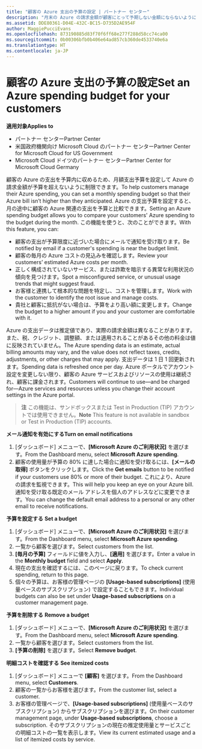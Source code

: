 ```yaml
---
title: "顧客の Azure 支出の予算の設定 | パートナー センター"
description: "月末の Azure の請求金額が顧客にとって予期しない金額にならないように、パートナー センターで顧客ごとの月額予算を設定できます。"
ms.assetid: DDE80361-D04E-432C-BC15-D735D2AE954F
author: MaggiePucciEvans
ms.openlocfilehash: 873190885d83f70f6ff68e277f288d58cc74ca00
ms.sourcegitcommit: 0b00306bfb0b406e64ad857cb360de4533740e6a
ms.translationtype: HT
ms.contentlocale: ja-JP
---
```

# <a name="set-an-azure-spending-budget-for-your-customers"></a><span data-ttu-id="69c56-103">顧客の Azure 支出の予算の設定</span><span class="sxs-lookup"><span data-stu-id="69c56-103">Set an Azure spending budget for your customers</span></span>

**<span data-ttu-id="69c56-104">適用対象</span><span class="sxs-lookup"><span data-stu-id="69c56-104">Applies to</span></span>**

-  <span data-ttu-id="69c56-105">パートナー センター</span><span class="sxs-lookup"><span data-stu-id="69c56-105">Partner Center</span></span>
-  <span data-ttu-id="69c56-106">米国政府機関向け Microsoft Cloud のパートナー センター</span><span class="sxs-lookup"><span data-stu-id="69c56-106">Partner Center for Microsoft Cloud for US Government</span></span>
-  <span data-ttu-id="69c56-107">Microsoft Cloud ドイツのパートナー センター</span><span class="sxs-lookup"><span data-stu-id="69c56-107">Partner Center for Microsoft Cloud Germany</span></span>

<span data-ttu-id="69c56-108">顧客の Azure の支出を予算内に収めるため、月額支出予算を設定して Azure の請求金額が予算を超えないように制限できます。</span><span class="sxs-lookup"><span data-stu-id="69c56-108">To help customers manage their Azure spending, you can set a monthly spending budget so that their Azure bill isn’t higher than they anticipated.</span></span> <span data-ttu-id="69c56-109">Azure の支出予算を設定すると、月の途中に顧客の Azure 関連の支出を予算と比較できます。</span><span class="sxs-lookup"><span data-stu-id="69c56-109">Setting an Azure spending budget allows you to compare your customers' Azure spending to the budget during the month.</span></span> <span data-ttu-id="69c56-110">この機能を使うと、次のことができます。</span><span class="sxs-lookup"><span data-stu-id="69c56-110">With this feature, you can:</span></span> 

-   <span data-ttu-id="69c56-111">顧客の支出が予算限度に近づいた場合にメールで通知を受け取ります。</span><span class="sxs-lookup"><span data-stu-id="69c56-111">Be notified by email if a customer's spending is near the budget limit.</span></span>
-   <span data-ttu-id="69c56-112">顧客の毎月の Azure コストの見込みを確認します。</span><span class="sxs-lookup"><span data-stu-id="69c56-112">Review your customers’ estimated Azure costs per month.</span></span>
-   <span data-ttu-id="69c56-113">正しく構成されていないサービス、または詐欺を暗示する異常な利用状況の傾向を見つけます。</span><span class="sxs-lookup"><span data-stu-id="69c56-113">Spot a misconfigured service, or unusual usage trends that might suggest fraud.</span></span>
-   <span data-ttu-id="69c56-114">お客様と連携して根本的な問題を特定し、コストを管理します。</span><span class="sxs-lookup"><span data-stu-id="69c56-114">Work with the customer to identify the root issue and manage costs.</span></span>
-   <span data-ttu-id="69c56-115">貴社と顧客に抵抗がない場合は、予算をより高い額に変更します。</span><span class="sxs-lookup"><span data-stu-id="69c56-115">Change the budget to a higher amount if you and your customer are comfortable with it.</span></span>

<span data-ttu-id="69c56-116">Azure の支出データは推定値であり、実際の請求金額は異なることがあります。また、税、クレジット、調整額、または適用されることがあるその他の料金は値に反映されていません。</span><span class="sxs-lookup"><span data-stu-id="69c56-116">The Azure spending data is an estimate, actual billing amounts may vary, and the value does not reflect taxes, credits, adjustments, or other charges that may apply.</span></span> <span data-ttu-id="69c56-117">支出データは 1 日 1 回更新されます。</span><span class="sxs-lookup"><span data-stu-id="69c56-117">Spending data is refreshed once per day.</span></span> <span data-ttu-id="69c56-118">Azure ポータルでアカウント設定を変更しない限り、顧客の Azure サービスおよびリソースの使用は継続され、顧客に課金されます。</span><span class="sxs-lookup"><span data-stu-id="69c56-118">Customers will continue to use—and be charged for—Azure services and resources unless you change their account settings in the Azure portal.</span></span> 

><span data-ttu-id="69c56-119">**注**   この機能は、サンドボックスまたは Test in Production (TIP) アカウントでは使用できません。</span><span class="sxs-lookup"><span data-stu-id="69c56-119">**Note**   This feature is not available in sandbox or Test in Production (TIP) accounts.</span></span>

**<span data-ttu-id="69c56-120">メール通知を有効にする</span><span class="sxs-lookup"><span data-stu-id="69c56-120">Turn on email notifications</span></span>**

1.  <span data-ttu-id="69c56-121">[ダッシュボード] メニューで、**[Microsoft Azure のご利用状況]** を選びます。</span><span class="sxs-lookup"><span data-stu-id="69c56-121">From the Dashboard menu, select **Microsoft Azure spending**.</span></span>
2.  <span data-ttu-id="69c56-122">顧客の使用量が予算の 80% に達した場合に通知を受け取るには、**[メールの取得]** ボタンをクリックします。</span><span class="sxs-lookup"><span data-stu-id="69c56-122">Click the **Get emails** button to be notified if your customers use 80% or more of their budget.</span></span> <span data-ttu-id="69c56-123">これにより、Azure の請求を監視できます。</span><span class="sxs-lookup"><span data-stu-id="69c56-123">This will help you keep an eye on your Azure bill.</span></span> <span data-ttu-id="69c56-124">通知を受け取る既定のメール アドレスを個人のアドレスなどに変更できます。</span><span class="sxs-lookup"><span data-stu-id="69c56-124">You can change the default email address to a personal or any other email to receive notifications.</span></span>

<span data-ttu-id="69c56-125"><a href="" id="setabudget"></a>
**予算を設定する**</span><span class="sxs-lookup"><span data-stu-id="69c56-125"><a href="" id="setabudget"></a>
**Set a budget**</span></span>

1.  <span data-ttu-id="69c56-126">[ダッシュボード] メニューで、**[Microsoft Azure のご利用状況]** を選びます。</span><span class="sxs-lookup"><span data-stu-id="69c56-126">From the Dashboard menu, select **Microsoft Azure spending**.</span></span>
2.  <span data-ttu-id="69c56-127">一覧から顧客を選びます。</span><span class="sxs-lookup"><span data-stu-id="69c56-127">Select customers from the list.</span></span>
3.  <span data-ttu-id="69c56-128">**[毎月の予算]** フィールドに値を入力し、**[適用]** を選びます。</span><span class="sxs-lookup"><span data-stu-id="69c56-128">Enter a value in the **Monthly budget** field and select **Apply**.</span></span>
4.  <span data-ttu-id="69c56-129">現在の支出を確認するには、このページに戻ります。</span><span class="sxs-lookup"><span data-stu-id="69c56-129">To check current spending, return to this page.</span></span>
5.  <span data-ttu-id="69c56-130">個々の予算は、お客様の管理ページの **[Usage-based subscriptions]** (使用量ベースのサブスクリプション) で設定することもできます。</span><span class="sxs-lookup"><span data-stu-id="69c56-130">Individual budgets can also be set under **Usage-based subscriptions** on a customer management page.</span></span>

<span data-ttu-id="69c56-131"><a href="" id="removeabudget"></a>
**予算を削除する**</span><span class="sxs-lookup"><span data-stu-id="69c56-131"><a href="" id="removeabudget"></a>
**Remove a budget**</span></span>

1.  <span data-ttu-id="69c56-132">[ダッシュボード] メニューで、**[Microsoft Azure のご利用状況]** を選びます。</span><span class="sxs-lookup"><span data-stu-id="69c56-132">From the Dashboard menu, select **Microsoft Azure spending**.</span></span>
2.  <span data-ttu-id="69c56-133">一覧から顧客を選びます。</span><span class="sxs-lookup"><span data-stu-id="69c56-133">Select customers from the list.</span></span>
3.  <span data-ttu-id="69c56-134">**[予算の削除]** を選びます。</span><span class="sxs-lookup"><span data-stu-id="69c56-134">Select **Remove budget**.</span></span>

<span data-ttu-id="69c56-135"><a href="" id="seeitemizedcosts"></a>
**明細コストを確認する**</span><span class="sxs-lookup"><span data-stu-id="69c56-135"><a href="" id="seeitemizedcosts"></a>
**See itemized costs**</span></span>

1.  <span data-ttu-id="69c56-136">[ダッシュボード] メニューで **[顧客]** を選びます。</span><span class="sxs-lookup"><span data-stu-id="69c56-136">From the Dashboard menu, select **Customers**.</span></span>
2.  <span data-ttu-id="69c56-137">顧客の一覧からお客様を選びます。</span><span class="sxs-lookup"><span data-stu-id="69c56-137">From the customer list, select a customer.</span></span>
3.  <span data-ttu-id="69c56-138">お客様の管理ページで、**[Usage-based subscriptions]** (使用量ベースのサブスクリプション) からサブスクリプションを選びます。</span><span class="sxs-lookup"><span data-stu-id="69c56-138">On their customer management page, under **Usage-based subscriptions**, choose a subscription.</span></span> <span data-ttu-id="69c56-139">そのサブスクリプションの現在の推定使用量とサービスごとの明細コストの一覧を表示します。</span><span class="sxs-lookup"><span data-stu-id="69c56-139">View its current estimated usage and a list of itemized costs by service.</span></span>


 

 



